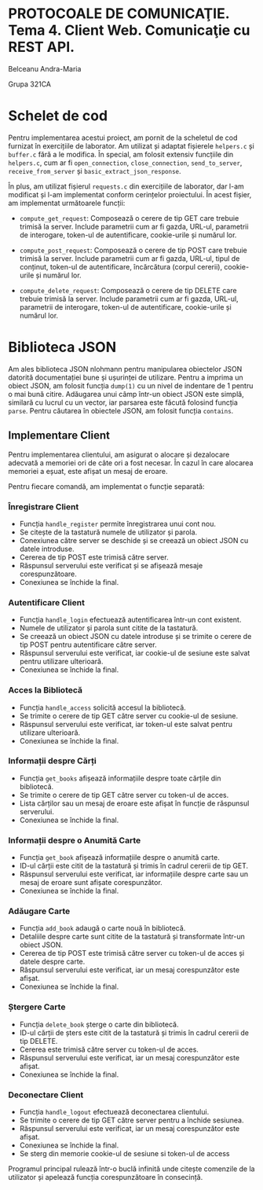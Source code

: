 # PROTOCOALE DE COMUNICAŢIE. Tema 4. Client Web. Comunicaţie cu REST API.

Belceanu Andra-Maria 

Grupa 321CA

# Schelet de cod

Pentru implementarea acestui proiect, am pornit de la scheletul de cod furnizat în exercițiile de laborator. Am utilizat și adaptat fișierele `helpers.c` și `buffer.c` fără a le modifica. În special, am folosit extensiv funcțiile din `helpers.c`, cum ar fi `open_connection`, `close_connection`, `send_to_server`, `receive_from_server` și `basic_extract_json_response`.

În plus, am utilizat fișierul `requests.c` din exercițiile de laborator, dar l-am modificat și l-am implementat conform cerințelor proiectului. În acest fișier, am implementat următoarele funcții:

- `compute_get_request`: Composează o cerere de tip GET care trebuie trimisă la server. Include parametrii cum ar fi gazda, URL-ul, parametrii de interogare, token-ul de autentificare, cookie-urile și numărul lor.

- `compute_post_request`: Composează o cerere de tip POST care trebuie trimisă la server. Include parametrii cum ar fi gazda, URL-ul, tipul de conținut, token-ul de autentificare, încărcătura (corpul cererii), cookie-urile și numărul lor.

- `compute_delete_request`: Composează o cerere de tip DELETE care trebuie trimisă la server. Include parametrii cum ar fi gazda, URL-ul, parametrii de interogare, token-ul de autentificare, cookie-urile și numărul lor.

# Biblioteca JSON

Am ales biblioteca JSON nlohmann pentru manipularea obiectelor JSON datorită documentației bune și ușurinței de utilizare. Pentru a imprima un obiect JSON, am folosit funcția `dump(1)` cu un nivel de indentare de 1 pentru o mai bună citire. Adăugarea unui câmp într-un obiect JSON este simplă, similară cu lucrul cu un vector, iar parsarea este făcută folosind funcția `parse`. Pentru căutarea în obiectele JSON, am folosit funcția `contains`.

## Implementare Client

Pentru implementarea clientului, am asigurat o alocare și dezalocare adecvată a memoriei ori de câte ori a fost necesar. În cazul în care alocarea memoriei a eșuat, este afișat un mesaj de eroare.

Pentru fiecare comandă, am implementat o funcție separată:

### Înregistrare Client

- Funcția `handle_register` permite înregistrarea unui cont nou.
- Se citește de la tastatură numele de utilizator și parola.
- Conexiunea către server se deschide și se creează un obiect JSON cu datele introduse.
- Cererea de tip POST este trimisă către server.
- Răspunsul serverului este verificat și se afișează mesaje corespunzătoare.
- Conexiunea se închide la final.

### Autentificare Client

- Funcția `handle_login` efectuează autentificarea într-un cont existent.
- Numele de utilizator și parola sunt citite de la tastatură.
- Se creează un obiect JSON cu datele introduse și se trimite o cerere de tip POST pentru autentificare către server.
- Răspunsul serverului este verificat, iar cookie-ul de sesiune este salvat pentru utilizare ulterioară.
- Conexiunea se închide la final.

### Acces la Bibliotecă

- Funcția `handle_access` solicită accesul la bibliotecă.
- Se trimite o cerere de tip GET către server cu cookie-ul de sesiune.
- Răspunsul serverului este verificat, iar token-ul este salvat pentru utilizare ulterioară.
- Conexiunea se închide la final.

### Informații despre Cărți

- Funcția `get_books` afișează informațiile despre toate cărțile din bibliotecă.
- Se trimite o cerere de tip GET către server cu token-ul de acces.
- Lista cărților sau un mesaj de eroare este afișat în funcție de răspunsul serverului.
- Conexiunea se închide la final.

### Informații despre o Anumită Carte

- Funcția `get_book` afișează informațiile despre o anumită carte.
- ID-ul cărții este citit de la tastatură și trimis în cadrul cererii de tip GET.
- Răspunsul serverului este verificat, iar informațiile despre carte sau un mesaj de eroare sunt afișate corespunzător.
- Conexiunea se închide la final.

### Adăugare Carte

- Funcția `add_book` adaugă o carte nouă în bibliotecă.
- Detaliile despre carte sunt citite de la tastatură și transformate într-un obiect JSON.
- Cererea de tip POST este trimisă către server cu token-ul de acces și datele despre carte.
- Răspunsul serverului este verificat, iar un mesaj corespunzător este afișat.
- Conexiunea se închide la final.

### Ștergere Carte

- Funcția `delete_book` șterge o carte din bibliotecă.
- ID-ul cărții de șters este citit de la tastatură și trimis în cadrul cererii de tip DELETE.
- Cererea este trimisă către server cu token-ul de acces.
- Răspunsul serverului este verificat, iar un mesaj corespunzător este afișat.
- Conexiunea se închide la final.

### Deconectare Client

- Funcția `handle_logout` efectuează deconectarea clientului.
- Se trimite o cerere de tip GET către server pentru a închide sesiunea.
- Răspunsul serverului este verificat, iar un mesaj corespunzător este afișat.
- Conexiunea se închide la final.
- Se sterg din memorie cookie-ul de sesiune si token-ul de access

Programul principal rulează într-o buclă infinită unde citește comenzile de la utilizator și apelează funcția corespunzătoare în consecință.
